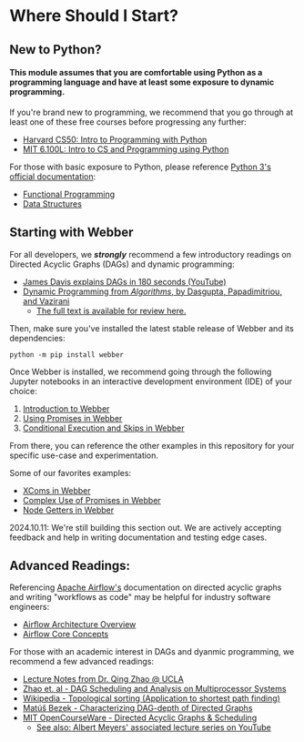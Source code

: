 # Where Should I Start?

## New to Python?

#### This module assumes that you are comfortable using Python as a programming language and have at least some exposure to dynamic programming.

If you're brand new to programming, we recommend that you go through at least one of these free courses before progressing any further:

- [Harvard CS50: Intro to Programming with Python](https://cs50.harvard.edu/python/2022/)
- [MIT 6.100L: Intro to CS and Programming using Python](https://ocw.mit.edu/courses/6-100l-introduction-to-cs-and-programming-using-python-fall-2022/)

For those with basic exposure to Python, please reference [Python 3's official documentation](https://docs.python.org/3/):
- [Functional Programming](https://docs.python.org/3/howto/functional.html)
- [Data Structures](https://docs.python.org/3/tutorial/datastructures.html)

## Starting with Webber

For all developers, we ***strongly*** recommend a few introductory readings on Directed Acyclic Graphs (DAGs) and dynamic programming:

- [James Davis explains DAGs in 180 seconds (YouTube)](https://www.youtube.com/watch?v=Y4hlrkidWQo)
- [Dynamic Programming from *Algorithms*, by Dasgupta, Papadimitriou, and Vazirani](https://people.eecs.berkeley.edu/~vazirani/algorithms/chap6.pdf)
  - [The full text is available for review here.](http://algorithmics.lsi.upc.edu/docs/Dasgupta-Papadimitriou-Vazirani.pdf)

Then, make sure you've installed the latest stable release of Webber and its dependencies:
```
python -m pip install webber
```

Once Webber is installed, we recommend going through the following Jupyter notebooks in an interactive development environment (IDE) of your choice:
1. [Introduction to Webber](./webber-intro.ipynb)
2. [Using Promises in Webber](./more-dag-tests.ipynb)
3. [Conditional Execution and Skips in Webber](./skip-dags.ipynb)

From there, you can reference the other examples in this repository for your specific use-case and experimentation. 

Some of our favorites examples:
- [XComs in Webber](./dag_xcoms.py)
- [Complex Use of Promises in Webber](./dag_complex.py)
- [Node Getters in Webber](./dag_complex.py)

2024.10.11: We're still building this section out. We are actively accepting feedback and help in writing documentation and testing edge cases.

## Advanced Readings:

Referencing [Apache Airflow's](https://airflow.apache.org/docs/apache-airflow/stable/index.html) documentation on directed acyclic graphs and writing "workflows as code" may be helpful for industry software engineers:
- [Airflow Architecture Overview](https://airflow.apache.org/docs/apache-airflow/stable/core-concepts/overview.html)
- [Airflow Core Concepts](https://airflow.apache.org/docs/apache-airflow/stable/core-concepts/dags.html)

For those with an academic interest in DAGs and dyanmic programming, we recommend a few advanced readings:

- [Lecture Notes from Dr. Qing Zhao @ UCLA](http://www.stat.ucla.edu/~zhou/index.html)
- [Zhao et. al - DAG Scheduling and Analysis on Multiprocessor Systems](https://eprints.whiterose.ac.uk/167629/1/rtss2020_dag.pdf)
- [Wikipedia - Topological sorting (Application to shortest path finding)](https://en.wikipedia.org/wiki/Topological_sorting#Application_to_shortest_path_finding)
- [Matúš Bezek - Characterizing DAG-depth of Directed Graphs](https://arxiv.org/pdf/1612.04980)
- [MIT OpenCourseWare - Directed Acyclic Graphs & Scheduling](https://ocw.mit.edu/courses/6-042j-mathematics-for-computer-science-spring-2015/mit6_042js15_session18.pdf)
  - [See also: Albert Meyers' associated lecture series on YouTube](https://www.youtube.com/watch?v=Sdw8_0RDZuw)
